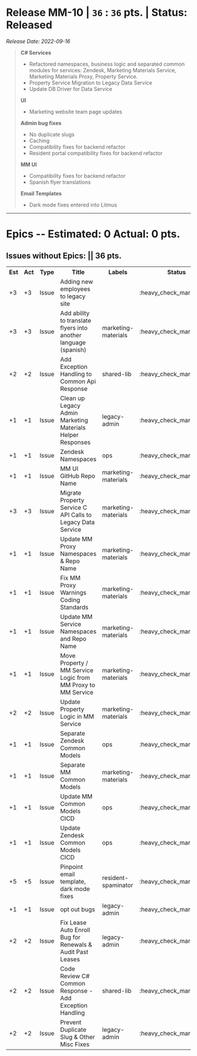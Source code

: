 # Release MM-10 | `36` : `36` pts. | Status: Released
_Release Date: 2022-09-16_


 > **C# Services**
 >
 >- Refactored namespaces, business logic and separated common modules for services: Zendesk, Marketing Materials Service, Marketing Materials Proxy, Property Service.
 >- Property Service Migration to Legacy Data Service
 >- Update DB Driver for Data Service
 >
 >**UI**
 >
 >- Marketing website team page updates
 >
 >**Admin bug fixes**
 >
 >- No duplicate slugs
 >- Caching
 >- Compatibility fixes for backend refactor
 >- Resident portal compatibility fixes for backend refactor
 >
 >**MM UI**
 >
 >- Compatibility fixes for backend refactor
 >- Spanish flyer translations
 >
 >**Email Templates**
 >
 >- Dark mode fixes entered into Litmus
---
# Epics -- Estimated: 0  Actual: 0 pts.

## Issues without Epics: || 36 pts.
<table>
<tr><th>Est</th><th>Act</th><th>Type</th><th>Title</th><th>Labels</th><th>Status</th><th>Link</th></tr>
<tr><td>+3</td><td>+3</td><td>Issue</td><td>Adding new employees to legacy site</td><td></td><td>:heavy_check_mark:closed</td><td><a href="https://github.com/OnboardRS/zenhub-marketing-materials/issues/56">zenhub-marketing-materials/#56</a></td> </tr>
<tr><td>+3</td><td>+3</td><td>Issue</td><td>Add ability to translate flyers into another language (spanish)</td><td>marketing-materials </td><td>:heavy_check_mark:closed</td><td><a href="https://github.com/OnboardRS/zenhub-dev/issues/397">zenhub-dev/#397</a></td> </tr>
<tr><td>+2</td><td>+2</td><td>Issue</td><td>Add Exception Handling to Common Api Response</td><td>shared-lib </td><td>:heavy_check_mark:closed</td><td><a href="https://github.com/OnboardRS/zenhub-dev/issues/399">zenhub-dev/#399</a></td> </tr>
<tr><td>+1</td><td>+1</td><td>Issue</td><td>Clean up Legacy Admin Marketing Materials Helper Responses</td><td>legacy-admin </td><td>:heavy_check_mark:closed</td><td><a href="https://github.com/OnboardRS/zenhub-dev/issues/400">zenhub-dev/#400</a></td> </tr>
<tr><td>+1</td><td>+1</td><td>Issue</td><td>Zendesk Namespaces</td><td>ops </td><td>:heavy_check_mark:closed</td><td><a href="https://github.com/OnboardRS/zenhub-dev/issues/410">zenhub-dev/#410</a></td> </tr>
<tr><td>+1</td><td>+1</td><td>Issue</td><td>MM UI GitHub Repo Name</td><td>marketing-materials </td><td>:heavy_check_mark:closed</td><td><a href="https://github.com/OnboardRS/zenhub-dev/issues/411">zenhub-dev/#411</a></td> </tr>
<tr><td>+3</td><td>+3</td><td>Issue</td><td>Migrate Property Service C API Calls to Legacy Data Service</td><td>marketing-materials </td><td>:heavy_check_mark:closed</td><td><a href="https://github.com/OnboardRS/zenhub-dev/issues/414">zenhub-dev/#414</a></td> </tr>
<tr><td>+1</td><td>+1</td><td>Issue</td><td>Update MM Proxy Namespaces & Repo Name</td><td>marketing-materials </td><td>:heavy_check_mark:closed</td><td><a href="https://github.com/OnboardRS/zenhub-dev/issues/417">zenhub-dev/#417</a></td> </tr>
<tr><td>+1</td><td>+1</td><td>Issue</td><td>Fix MM Proxy Warnings Coding Standards</td><td>marketing-materials </td><td>:heavy_check_mark:closed</td><td><a href="https://github.com/OnboardRS/zenhub-dev/issues/418">zenhub-dev/#418</a></td> </tr>
<tr><td>+1</td><td>+1</td><td>Issue</td><td>Update MM Service Namespaces and Repo Name</td><td>marketing-materials </td><td>:heavy_check_mark:closed</td><td><a href="https://github.com/OnboardRS/zenhub-dev/issues/420">zenhub-dev/#420</a></td> </tr>
<tr><td>+1</td><td>+1</td><td>Issue</td><td>Move Property / MM Service Logic from MM Proxy to MM Service</td><td>marketing-materials </td><td>:heavy_check_mark:closed</td><td><a href="https://github.com/OnboardRS/zenhub-dev/issues/424">zenhub-dev/#424</a></td> </tr>
<tr><td>+2</td><td>+2</td><td>Issue</td><td>Update Property Logic in MM Service</td><td>marketing-materials </td><td>:heavy_check_mark:closed</td><td><a href="https://github.com/OnboardRS/zenhub-dev/issues/425">zenhub-dev/#425</a></td> </tr>
<tr><td>+1</td><td>+1</td><td>Issue</td><td>Separate Zendesk Common Models</td><td>ops </td><td>:heavy_check_mark:closed</td><td><a href="https://github.com/OnboardRS/zenhub-dev/issues/426">zenhub-dev/#426</a></td> </tr>
<tr><td>+1</td><td>+1</td><td>Issue</td><td>Separate MM Common Models</td><td>marketing-materials </td><td>:heavy_check_mark:closed</td><td><a href="https://github.com/OnboardRS/zenhub-dev/issues/427">zenhub-dev/#427</a></td> </tr>
<tr><td>+1</td><td>+1</td><td>Issue</td><td>Update MM Common Models CICD</td><td>ops </td><td>:heavy_check_mark:closed</td><td><a href="https://github.com/OnboardRS/zenhub-dev/issues/433">zenhub-dev/#433</a></td> </tr>
<tr><td>+1</td><td>+1</td><td>Issue</td><td>Update Zendesk Common Models CICD</td><td>ops </td><td>:heavy_check_mark:closed</td><td><a href="https://github.com/OnboardRS/zenhub-dev/issues/434">zenhub-dev/#434</a></td> </tr>
<tr><td>+5</td><td>+5</td><td>Issue</td><td>Pinpoint email template, dark mode fixes</td><td>resident-spaminator </td><td>:heavy_check_mark:closed</td><td><a href="https://github.com/OnboardRS/zenhub-dev/issues/435">zenhub-dev/#435</a></td> </tr>
<tr><td>+1</td><td>+1</td><td>Issue</td><td>opt out bugs</td><td>legacy-admin </td><td>:heavy_check_mark:closed</td><td><a href="https://github.com/OnboardRS/zenhub-dev/issues/436">zenhub-dev/#436</a></td> </tr>
<tr><td>+2</td><td>+2</td><td>Issue</td><td>Fix Lease Auto Enroll Bug for Renewals & Audit Past Leases</td><td>legacy-admin </td><td>:heavy_check_mark:closed</td><td><a href="https://github.com/OnboardRS/zenhub-dev/issues/439">zenhub-dev/#439</a></td> </tr>
<tr><td>+2</td><td>+2</td><td>Issue</td><td>Code Review C# Common Response - Add Exception Handling</td><td>shared-lib </td><td>:heavy_check_mark:closed</td><td><a href="https://github.com/OnboardRS/zenhub-dev/issues/440">zenhub-dev/#440</a></td> </tr>
<tr><td>+2</td><td>+2</td><td>Issue</td><td>Prevent Duplicate Slug & Other Misc Fixes</td><td>legacy-admin </td><td>:heavy_check_mark:closed</td><td><a href="https://github.com/OnboardRS/zenhub-dev/issues/446">zenhub-dev/#446</a></td> </tr>
</table>
